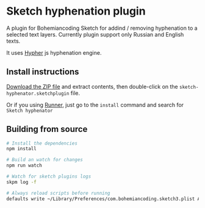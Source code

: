 # Sketch hyphenation plugin

A plugin for Bohemiancoding Sketch for addind / removing hyphenation to a selected text layers. Currently plugin support only Russian and English texts.

It uses [Hypher](https://github.com/bramstein/hypher) js hyphenation engine.

## Install instructions

[Download the ZIP file](https://github.com/golmakov/sketch-hyphenator/releases/download/v0.1.2/sketch-hyphenator.sketchplugin.zip) and extract contents, then double-click on the `sketch-hyphenator.sketchplugin` file.

Or if you using [Runner](http://sketchrunner.com), just go to the `install` command and search for `Sketch hyphenator`


## Building from source

```bash
# Install the dependencies
npm install

# Build an watch for changes
npm run watch

# Watch for sketch plugins logs
skpm log -f

# Always reload scripts before running
defaults write ~/Library/Preferences/com.bohemiancoding.sketch3.plist AlwaysReloadScript -bool YES
```